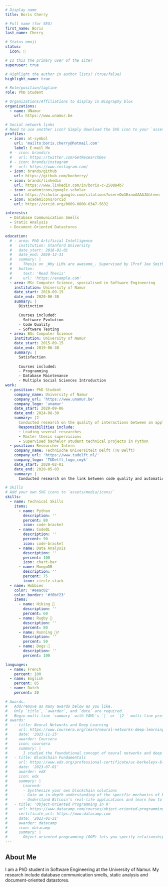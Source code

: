 ```yaml
---
# Display name
title: Boris Cherry

# Full name (for SEO)
first_name: Boris
last_name: Cherry

# Status emoji
status:
  icon: 🦈

# Is this the primary user of the site?
superuser: true

# Highlight the author in author lists? (true/false)
highlight_name: true

# Role/position/tagline
role: PhD Student

# Organizations/Affiliations to display in Biography blox
organizations:
  - name: UNamur
    url: https://www.unamur.be

# Social network links
# Need to use another icon? Simply download the SVG icon to your `assets/media/icons/` folder.
profiles:
  - icon: at-symbol
    url: 'mailto:boris.cherry@hotmail.com'
    label: E-mail Me
  # - icon: brands/x
  #   url: https://twitter.com/GetResearchDev
  # - icon: brands/instagram
  #   url: https://www.instagram.com/
  - icon: brands/github
    url: https://github.com/bocherry/
  - icon: brands/linkedin
    url: https://www.linkedin.com/in/boris-c-250884b7
  - icon: academicons/google-scholar
    url: https://scholar.google.com/citations?user=Ow1ExnoAAAAJ&hl=en
  - icon: academicons/orcid
    url: https://orcid.org/0009-0000-0347-5632

interests:
  - Database Communication Smells
  - Static Analysis
  - Document-Oriented Datastores

education:
  # - area: PhD Artificial Intelligence
  #   institution: Stanford University
  #   date_start: 2016-01-01
  #   date_end: 2020-12-31
  #   summary: |
  #     Thesis on _Why LLMs are awesome_. Supervised by [Prof Joe Smith](https://example.com). Presented papers at 5 IEEE conferences with the contributions being published in 2 Springer journals.
  #   button:
  #     text: 'Read Thesis'
  #     url: 'https://example.com'
  - area: MSc Computer Science, specialised in Software Engineering
    institution: University of Namur
    date_start: 2018-09-15
    date_end: 2020-06-30
    summary: |
      Distinction

      Courses included:
      - Software Evolution
      - Code Quality
      - Software Testing
  - area: BSc Computer Science
    institution: University of Namur
    date_start: 2015-09-15
    date_end: 2019-06-30
    summary: |
      Satisfaction
      
      Courses included:
      - Programming
      - Database Maintenance
      - Multiple Social Sciences Introduction
work:
  - position: PhD Student
    company_name: University of Namur
    company_url: 'https://www.unamur.be'
    company_logo: 'unamur'
    date_start: 2020-09-06
    date_end: 2024-08-30
    summary: |2-
      Conducted research on the quality of interactions between an application and a document-oriented datastore
      Responsibilities include:
      - Leading several researches
      - Master thesis supervisions
      - Supervised bachelor student technical projects in Python
  - position: Researcher Intern
    company_name: Technische Universiteit Delft (TU Delft)
    company_url: 'https://www.tudelft.nl/'
    company_logo: 'TUDelft_logo_cmyk'
    date_start: 2020-02-01
    date_end: 2020-05-03
    summary: |
      Conducted research on the link between code quality and automatic bug reproduction difficulty.

# Skills
# Add your own SVG icons to `assets/media/icons/`
skills:
  - name: Technical Skills
    items:
      - name: Python
        description: ''
        percent: 80
        icon: code-bracket
      - name: CodeQL
        description: ''
        percent: 90
        icon: code-bracket
      - name: Data Analysis
        description: ''
        percent: 100
        icon: chart-bar
      - name: MongoDB
        description: ''
        percent: 75
        icon: circle-stack
  - name: Hobbies
    color: '#eeac02'
    color_border: '#f0bf23'
    items:
      - name: Hiking 🥾
        description: ''
        percent: 60
      - name: Rugby 🏉
        description: ''
        percent: 80
      - name: Running 🏃‍♂️
        Description: ''
        percent: 50
      - name: Dogs 🐶
        description: ''
        percent: 100

languages:
  - name: French
    percent: 100
  - name: English
    percent: 85
  - name: Dutch
    percent: 20

# Awards.
#   Add/remove as many awards below as you like.
#   Only `title`, `awarder`, and `date` are required.
#   Begin multi-line `summary` with YAML's `|` or `|2-` multi-line prefix and indent 2 spaces below.
# awards:
#   - title: Neural Networks and Deep Learning
#     url: https://www.coursera.org/learn/neural-networks-deep-learning
#     date: '2023-11-25'
#     awarder: Coursera
#     icon: coursera
#     summary: |
#       I studied the foundational concept of neural networks and deep learning. By the end, I was familiar with the significant technological trends driving the rise of deep learning; build, train, and apply fully connected deep neural networks; implement efficient (vectorized) neural networks; identify key parameters in a neural network’s architecture; and apply deep learning to your own applications.
#   - title: Blockchain Fundamentals
#     url: https://www.edx.org/professional-certificate/uc-berkeleyx-blockchain-fundamentals
#     date: '2023-07-01'
#     awarder: edX
#     icon: edx
#     summary: |
#       Learned:
#       - Synthesize your own blockchain solutions
#       - Gain an in-depth understanding of the specific mechanics of Bitcoin
#       - Understand Bitcoin’s real-life applications and learn how to attack and destroy Bitcoin, Ethereum, smart contracts and Dapps, and alternatives to Bitcoin’s Proof-of-Work consensus algorithm
#   - title: 'Object-Oriented Programming in R'
#     url: https://www.datacamp.com/courses/object-oriented-programming-with-s3-and-r6-in-r
#     certificate_url: https://www.datacamp.com
#     date: '2023-01-21'
#     awarder: datacamp
#     icon: datacamp
#     summary: |
#       Object-oriented programming (OOP) lets you specify relationships between functions and the objects that they can act on, helping you manage complexity in your code. This is an intermediate level course, providing an introduction to OOP, using the S3 and R6 systems. S3 is a great day-to-day R programming tool that simplifies some of the functions that you write. R6 is especially useful for industry-specific analyses, working with web APIs, and building GUIs.
---
```


## About Me

<!-- Chien Shiung Wu is a professor of artificial intelligence at the Stanford AI Lab. Her research interests include distributed robotics, mobile computing and programmable matter. She leads the Robotic Neurobiology group, which develops self-reconfiguring robots, systems of self-organizing robots, and mobile sensor networks. -->
I am a PhD student in Software Engineering at the University of Namur. My research include database communication smells, static analysis and document-oriented datastores.